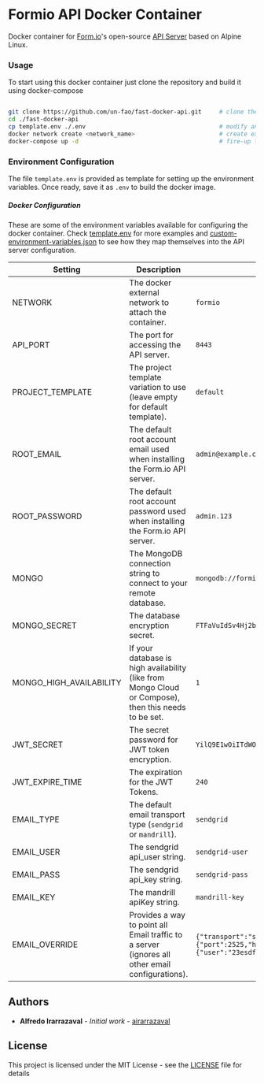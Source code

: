 # Formio API Docker Container

Docker container for [Form.io](https://form.io)'s open-source [API Server](https://github.com/formio/formio) based on Alpine Linux.

### Usage

To start using this docker container just clone the repository and build it using docker-compose

```sh

git clone https://github.com/un-fao/fast-docker-api.git     # clone the repository
cd ./fast-docker-api                                       
cp template.env ./.env                                      # modify and save the .env file
docker network create <network_name>                        # create external network (formio by default)
docker-compose up -d                                        # fire-up the docker container
```

### Environment Configuration

The file `template.env` is provided as template for setting up the environment variables.  Once ready, save it as `.env` to build the docker image.

##### Docker Configuration

These are some of the environment variables available for configuring the docker container.  Check [template.env](template.env) for more examples and [custom-environment-variables.json](config/custom-environment-variables.json) to see how they map themselves into the API server configuration.

| Setting             | Description                                          | Example                         |
|------------------|------------------------------------------------------|---------------------------------|
| NETWORK          | The docker external network to attach the container. | `formio`                        |
| API_PORT         | The port for accessing the API server.               | `8443`                          |
| PROJECT_TEMPLATE | The project template variation to use (leave empty for default template). | `default`                        |
| ROOT_EMAIL    | The default root account email used when installing the Form.io API server. | `admin@example.com`                          |
| ROOT_PASSWORD    | The default root account password used when installing the Form.io API server.  | `admin.123`                          |
| MONGO         | The MongoDB connection string to connect to your remote database. | `mongodb://formio-mongo:27017/formioapp`|
| MONGO_SECRET | The database encryption secret.             | `FTFaVuIdSv4Hj2bjnwae`|
| MONGO_HIGH_AVAILABILITY| 	If your database is high availability (like from Mongo Cloud or Compose), then this needs to be set. | `1`|
| JWT_SECRET | The secret password for JWT token encryption.|`YilQ9E1wOiITdWOeaMCL`|
| JWT_EXPIRE_TIME | The expiration for the JWT Tokens. | `240`|
| EMAIL_TYPE | The default email transport type (`sendgrid` or `mandrill`). | `sendgrid`|
| EMAIL_USER | The sendgrid api_user string.| `sendgrid-user` |
| EMAIL_PASS | The sendgrid api_key string.| `sendgrid-pass` |
| EMAIL_KEY | The mandrill apiKey string. | `mandrill-key` |
| EMAIL_OVERRIDE | Provides a way to point all Email traffic to a server (ignores all other email configurations). | `{"transport":"smtp","settings":{"port":2525,"host":"smtp.mailtrap.io","auth":{"user":"23esdffd53ac","pass":"324csdfsdf989a"}}}` |


## Authors

* **Alfredo Irarrazaval** - *Initial work* - [airarrazaval](https://github.com/airarrazaval)

## License

This project is licensed under the MIT License - see the [LICENSE](LICENSE) file for details
